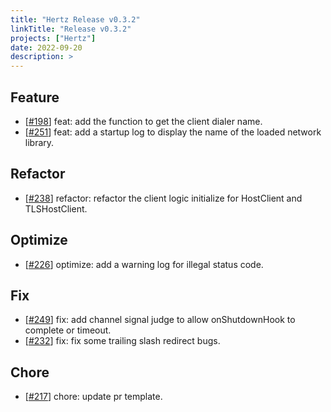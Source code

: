 ```yaml
---
title: "Hertz Release v0.3.2"
linkTitle: "Release v0.3.2"
projects: ["Hertz"]
date: 2022-09-20
description: >
---
```


## Feature

- [[#198](https://github.com/cloudwego/hertz/pull/198)] feat: add the function to get the client dialer name.
- [[#251](https://github.com/cloudwego/hertz/pull/251)] feat: add a startup log to display the name of the loaded network library.

## Refactor

- [[#238](https://github.com/cloudwego/hertz/pull/238)] refactor: refactor the client logic initialize for HostClient and TLSHostClient.

## Optimize

- [[#226](https://github.com/cloudwego/hertz/pull/226)] optimize: add a warning log for illegal status code.

## Fix

- [[#249](https://github.com/cloudwego/hertz/pull/249)] fix: add channel signal judge to allow onShutdownHook to complete or timeout.
- [[#232](https://github.com/cloudwego/hertz/pull/232)] fix: fix some trailing slash redirect bugs.

## Chore

- [[#217](https://github.com/cloudwego/hertz/pull/217)] chore: update pr template.
